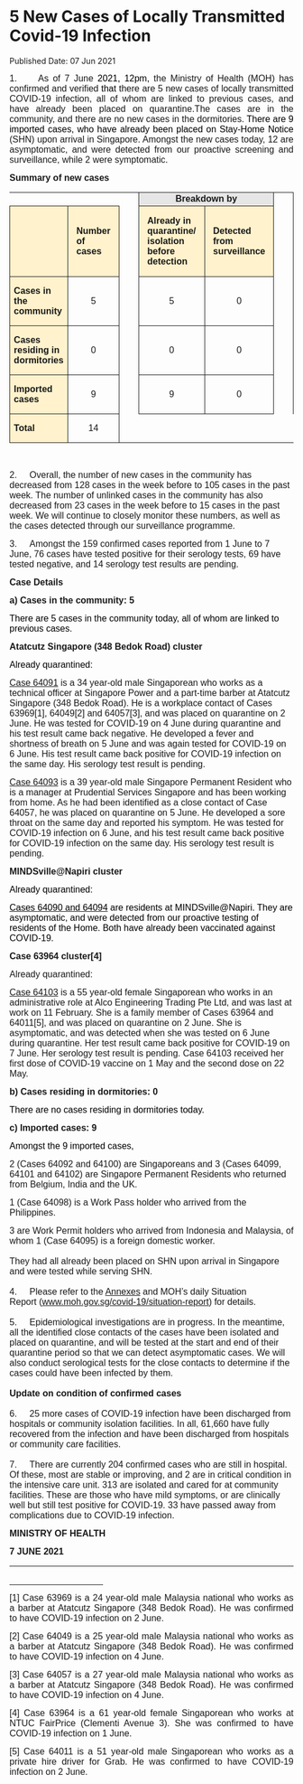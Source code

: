 <html>
    <meta http-equiv="Content-Type" content="text/html; charset=utf-8"/>
    <meta charset="utf-8"/>
    <title>5 New Cases of Locally Transmitted Covid-19 Infection</title>
    <body><h1>5 New Cases of Locally Transmitted Covid-19 Infection</h1>
    <p>Published Date: 07 Jun 2021</p> <p style="text-align: justify;"><span style="font-size: 16px; font-family: Arial;">1.&nbsp; &nbsp; &nbsp;As of 7 June<span style="color: black;"> 2021, 12pm, </span>the Ministry of Health (MOH) has confirmed and verified </span><span style="font-size: 16px; font-family: Arial;"><span style="color: black;">that </span></span><span style="font-size: 16px; font-family: Arial;">there are 5 new cases of locally transmitted COVID-19 infection</span><span style="font-size: 16px; font-family: Arial;">, all of whom are </span><span style="font-size: 16px; font-family: Arial;"><span><span class="bumpedfont15">linked to previous cases, and have already been placed on quarantine.</span></span></span><span style="font-size: 16px; font-family: Arial;"><span></span></span><span style="font-size: 16px; font-family: Arial;">The cases are in the community, and there are no new cases in the dormitories</span><span style="font-size: 16px; font-family: Arial;">.<span style="color: black;"> There are 9 imported cases, who have already been placed on Stay-Home Notice </span>(SHN) upon arrival in Singapore. Amongst the new cases today, 12 are asymptomatic, and were detected from our proactive screening and surveillance, while 2 were symptomatic</span><span style="font-size: 16px; font-family: Arial;">.</span><span style="font-size: 16px; font-family: Arial;"></span></p> <p style="margin-left: 0in; text-align: justify;"><span style="font-size: 16px; font-family: Arial;"><strong>Summary of new cases</strong></span><span style="font-size: 16px; font-family: Arial;"></span></p> <table border="1" cellspacing="0" cellpadding="0" width="605" style="margin-left: -0.25pt; border: none;"> <tbody><tr style="height: 17.95pt;"> <td width="129" style="height: 17.95pt; width: 96.95pt; padding: 0in 5.4pt; border-top: none; border-right: none; border-left: none; border-bottom-style: solid; text-align: left;"> <p align="right" style="margin: 0in 5.65pt 0.0001pt; text-align: right;"><span style="font-size: 16px; font-family: Arial;">&nbsp;</span></p> </td> <td width="60" style="height: 17.95pt; width: 44.9pt; padding: 0in 5.4pt; border-top: none; border-right: none; border-left: none; border-bottom-style: solid; text-align: left;"> <p style="margin: 0in 5.65pt 0.0001pt;"><span style="font-size: 16px; font-family: Arial;">&nbsp;</span></p> </td> <td width="16" valign="top" style="height: 17.95pt; width: 11.8pt; padding: 0in 5.4pt; border-top: none; border-bottom: none; border-left: none; border-right-style: solid; text-align: left;"> <p style="margin: 0in 5.65pt 0.0001pt;"><span style="font-size: 16px; font-family: Arial;">&nbsp;</span></p> </td> <td width="192" colspan="2" style="background: rgb(231, 230, 230); height: 17.95pt; width: 2in; padding: 0in 5.4pt; border-left: none; border-top-style: solid; border-right-style: solid; border-bottom-style: solid; text-align: left;"> <p align="center" style="margin: 0in 5.65pt 0.0001pt; text-align: center;"><span style="font-size: 16px; font-family: Arial;"><strong>Breakdown by</strong></span></p> </td> <td width="16" valign="top" style="height: 17.95pt; width: 11.8pt; padding: 0in 5.4pt; border-top: none; border-bottom: none; border-left: none; border-right-style: solid; text-align: left;"> <p style="margin: 0in 5.65pt 0.0001pt;"><span style="font-size: 16px; font-family: Arial;">&nbsp;</span></p> </td> <td width="192" colspan="2" style="background: rgb(231, 230, 230); height: 17.95pt; width: 2in; padding: 0in 5.4pt; border-left: none; border-top-style: solid; border-right-style: solid; border-bottom-style: solid; text-align: left;"> <p align="center" style="margin: 0in 5.65pt 0.0001pt; text-align: center;"><span style="font-size: 16px; font-family: Arial;"><strong>Breakdown by</strong></span></p> </td> </tr> <tr style="height: 94pt;"> <td width="129" style="background: rgb(255, 242, 204); height: 94pt; width: 96.95pt; padding: 0in 5.4pt; border-top: none; border-right-style: solid; border-bottom-style: solid; border-left-style: solid; text-align: left;"> <p align="right" style="margin: 0in 5.65pt 0.0001pt; text-align: right;"><span style="font-size: 16px; font-family: Arial;">&nbsp;</span></p> </td> <td width="60" style="background: rgb(255, 242, 204); height: 94pt; width: 44.9pt; padding: 0in 5.4pt; border-top: none; border-left: none; border-right-style: solid; border-bottom-style: solid; text-align: left;"> <p style="margin: 0in 5.65pt 0.0001pt;"><span style="font-size: 16px; font-family: Arial;"><strong>Number of cases</strong></span></p> </td> <td width="16" valign="top" style="height: 94pt; width: 11.8pt; padding: 0in 5.4pt; border-top: none; border-bottom: none; border-left: none; border-right-style: solid; text-align: left;"> <p style="margin: 0in 5.65pt 0.0001pt;"><span style="font-size: 16px; font-family: Arial;">&nbsp;</span></p> </td> <td width="96" style="background: rgb(255, 242, 204); height: 94pt; width: 1in; padding: 0in 5.4pt; border-top: none; border-left: none; border-right-style: solid; border-bottom-style: solid; text-align: left;"> <p style="margin: 0in 5.65pt 0.0001pt;"><span style="font-size: 16px; font-family: Arial;"><strong>Already in quarantine/ isolation before detection</strong></span></p> </td> <td width="96" style="background: rgb(255, 242, 204); height: 94pt; width: 1in; padding: 0in 5.4pt; border-left: none; border-top-style: solid; border-right-style: solid; border-bottom-style: solid; text-align: left;"> <p style="margin: 0in 5.65pt 0.0001pt;"><span style="font-size: 16px; font-family: Arial;"><strong>Detected from surveillance</strong></span></p> </td> <td width="16" valign="top" style="height: 94pt; width: 11.8pt; padding: 0in 5.4pt; border-top: none; border-bottom: none; border-left: none; border-right-style: solid; text-align: left;"> <p style="margin: 0in 5.65pt 0.0001pt;"><span style="font-size: 16px; font-family: Arial;">&nbsp;</span></p> </td> <td width="96" style="background: rgb(255, 242, 204); height: 94pt; width: 1in; padding: 0in 5.4pt; border-top: none; border-left: none; border-right-style: solid; border-bottom-style: solid; text-align: left;"> <p style="margin: 0in 5.65pt 0.0001pt;"><span style="font-size: 16px; font-family: Arial;"><strong>Symptomatic</strong></span></p> </td> <td width="96" style="background: rgb(255, 242, 204); height: 94pt; width: 1in; padding: 0in 5.4pt; border-left: none; border-top-style: solid; border-right-style: solid; border-bottom-style: solid; text-align: left;"> <p style="margin: 0in 5.65pt 0.0001pt;"><span style="font-size: 16px; font-family: Arial;"><strong>Asymptomatic</strong></span></p> </td> </tr> <tr style="height: 27.3pt;"> <td width="129" style="background: rgb(255, 242, 204); height: 27.3pt; width: 96.95pt; padding: 0in 5.4pt; border-top: none; border-right-style: solid; border-bottom-style: solid; border-left-style: solid; text-align: left;"> <p style="margin-left: 0in;"><span style="font-size: 16px; font-family: Arial;"><strong>Cases in the community</strong></span></p> </td> <td width="60" style="height: 27.3pt; width: 44.9pt; padding: 0in 5.4pt; border-top: none; border-left: none; border-right-style: solid; border-bottom-style: solid; text-align: left;"> <p align="center" style="margin-left: 0in; text-align: center;"><span style="font-size: 16px; font-family: Arial;">5</span></p> </td> <td width="16" valign="top" style="height: 27.3pt; width: 11.8pt; padding: 0in 5.4pt; border-top: none; border-bottom: none; border-left: none; border-right-style: solid; text-align: left;"> <p align="center" style="margin-left: 0in; text-align: center;"><span style="font-size: 16px; font-family: Arial;">&nbsp;</span></p> </td> <td width="96" style="height: 27.3pt; width: 1in; padding: 0in 5.4pt; border-top: none; border-left: none; border-right-style: solid; border-bottom-style: solid; text-align: left;"> <p align="center" style="margin-left: 0in; text-align: center;"><span style="font-size: 16px; font-family: Arial;">5</span></p> </td> <td width="96" style="height: 27.3pt; width: 1in; padding: 0in 5.4pt; border-top: none; border-left: none; border-right-style: solid; border-bottom-style: solid; text-align: left;"> <p align="center" style="margin-left: 0in; text-align: center;"><span style="font-size: 16px; font-family: Arial;">0</span></p> </td> <td width="16" valign="top" style="height: 27.3pt; width: 11.8pt; padding: 0in 5.4pt; border-top: none; border-bottom: none; border-left: none; border-right-style: solid; text-align: left;"> <p align="center" style="margin-left: 0in; text-align: center;"><span style="font-size: 16px; font-family: Arial;">&nbsp;</span></p> </td> <td width="96" style="height: 27.3pt; width: 1in; padding: 0in 5.4pt; border-top: none; border-left: none; border-right-style: solid; border-bottom-style: solid; text-align: left;"> <p align="center" style="margin-left: 0in; text-align: center;"><span style="font-size: 16px; font-family: Arial;">2</span></p> </td> <td width="96" style="height: 27.3pt; width: 1in; padding: 0in 5.4pt; border-top: none; border-left: none; border-right-style: solid; border-bottom-style: solid; text-align: left;"> <p align="center" style="margin-left: 0in; text-align: center;"><span style="font-size: 16px; font-family: Arial;">3</span></p> </td> </tr> <tr style="height: 27.3pt;"> <td width="129" style="background: rgb(255, 242, 204); height: 27.3pt; width: 96.95pt; padding: 0in 5.4pt; border-top: none; border-right-style: solid; border-bottom-style: solid; border-left-style: solid; text-align: left;"> <p style="margin-left: 0in;"><span style="font-size: 16px; font-family: Arial;"><strong>Cases residing in dormitories</strong></span></p> </td> <td width="60" style="height: 27.3pt; width: 44.9pt; padding: 0in 5.4pt; border-top: none; border-left: none; border-right-style: solid; border-bottom-style: solid; text-align: left;"> <p align="center" style="margin-left: 0in; text-align: center;"><span style="font-size: 16px; font-family: Arial;">0</span></p> </td> <td width="16" valign="top" style="height: 27.3pt; width: 11.8pt; padding: 0in 5.4pt; border-top: none; border-bottom: none; border-left: none; border-right-style: solid; text-align: left;"> <p align="center" style="margin-left: 0in; text-align: center;"><span style="font-size: 16px; font-family: Arial;">&nbsp;</span></p> </td> <td width="96" style="height: 27.3pt; width: 1in; padding: 0in 5.4pt; border-top: none; border-left: none; border-right-style: solid; border-bottom-style: solid; text-align: left;"> <p align="center" style="margin-left: 0in; text-align: center;"><span style="font-size: 16px; font-family: Arial;">0</span></p> </td> <td width="96" style="height: 27.3pt; width: 1in; padding: 0in 5.4pt; border-top: none; border-left: none; border-right-style: solid; border-bottom-style: solid; text-align: left;"> <p align="center" style="margin-left: 0in; text-align: center;"><span style="font-size: 16px; font-family: Arial;">0</span></p> </td> <td width="16" valign="top" style="height: 27.3pt; width: 11.8pt; padding: 0in 5.4pt; border-top: none; border-bottom: none; border-left: none; border-right-style: solid; text-align: left;"> <p align="center" style="margin-left: 0in; text-align: center;"><span style="font-size: 16px; font-family: Arial;">&nbsp;</span></p> </td> <td width="96" style="height: 27.3pt; width: 1in; padding: 0in 5.4pt; border-top: none; border-left: none; border-right-style: solid; border-bottom-style: solid; text-align: left;"> <p align="center" style="margin-left: 0in; text-align: center;"><span style="font-size: 16px; font-family: Arial;">0</span></p> </td> <td width="96" style="height: 27.3pt; width: 1in; padding: 0in 5.4pt; border-top: none; border-left: none; border-right-style: solid; border-bottom-style: solid; text-align: left;"> <p align="center" style="margin-left: 0in; text-align: center;"><span style="font-size: 16px; font-family: Arial;">0</span></p> </td> </tr> <tr style="height: 27.3pt;"> <td width="129" style="background: rgb(255, 242, 204); height: 27.3pt; width: 96.95pt; padding: 0in 5.4pt; border-top: none; border-right-style: solid; border-bottom-style: solid; border-left-style: solid; text-align: left;"> <p style="margin-left: 0in;"><span style="font-size: 16px; font-family: Arial;"><strong>Imported cases</strong></span></p> </td> <td width="60" style="height: 27.3pt; width: 44.9pt; padding: 0in 5.4pt; border-top: none; border-left: none; border-right-style: solid; border-bottom-style: solid; text-align: left;"> <p align="center" style="margin-left: 0in; text-align: center;"><span style="font-size: 16px; font-family: Arial;">9</span></p> </td> <td width="16" valign="top" style="height: 27.3pt; width: 11.8pt; padding: 0in 5.4pt; border-top: none; border-bottom: none; border-left: none; border-right-style: solid; text-align: left;"> <p align="center" style="margin-left: 0in; text-align: center;"><span style="font-size: 16px; font-family: Arial;">&nbsp;</span></p> </td> <td width="96" style="height: 27.3pt; width: 1in; padding: 0in 5.4pt; border-top: none; border-left: none; border-right-style: solid; border-bottom-style: solid; text-align: left;"> <p align="center" style="margin-left: 0in; text-align: center;"><span style="font-size: 16px; font-family: Arial;">9</span></p> </td> <td width="96" style="height: 27.3pt; width: 1in; padding: 0in 5.4pt; border-top: none; border-left: none; border-right-style: solid; border-bottom-style: solid; text-align: left;"> <p align="center" style="margin-left: 0in; text-align: center;"><span style="font-size: 16px; font-family: Arial;">0</span></p> </td> <td width="16" valign="top" style="height: 27.3pt; width: 11.8pt; padding: 0in 5.4pt; border-top: none; border-bottom: none; border-left: none; border-right-style: solid; text-align: left;"> <p align="center" style="margin-left: 0in; text-align: center;"><span style="font-size: 16px; font-family: Arial;">&nbsp;</span></p> </td> <td width="96" style="height: 27.3pt; width: 1in; padding: 0in 5.4pt; border-top: none; border-left: none; border-right-style: solid; border-bottom-style: solid; text-align: left;"> <p align="center" style="margin-left: 0in; text-align: center;"><span style="font-size: 16px; font-family: Arial;">0</span></p> </td> <td width="96" style="height: 27.3pt; width: 1in; padding: 0in 5.4pt; border-top: none; border-left: none; border-right-style: solid; border-bottom-style: solid; text-align: left;"> <p align="center" style="margin-left: 0in; text-align: center;"><span style="font-size: 16px; font-family: Arial;">9</span></p> </td> </tr> <tr style="height: 27.3pt;"> <td width="129" style="background: rgb(255, 242, 204); height: 27.3pt; width: 96.95pt; padding: 0in 5.4pt; border-top: none; border-right-style: solid; border-bottom-style: solid; border-left-style: solid; text-align: left;"> <p style="margin-left: 0in;"><span style="font-size: 16px; font-family: Arial;"><strong>Total</strong></span></p> </td> <td width="60" style="height: 27.3pt; width: 44.9pt; padding: 0in 5.4pt; border-top: none; border-left: none; border-right-style: solid; border-bottom-style: solid; text-align: left;"> <p align="center" style="margin-left: 0in; text-align: center;"><span style="font-size: 16px; font-family: Arial;">14</span></p> </td> <td width="16" valign="top" style="height: 27.3pt; width: 11.8pt; padding: 0in 5.4pt; border: none; text-align: left;"> <p align="center" style="margin-left: 0in; text-align: center;"><span style="font-size: 16px; font-family: Arial;">&nbsp;</span></p> </td> <td width="96" style="height: 27.3pt; width: 1in; padding: 0in 5.4pt; border: none; text-align: left;"> <p align="center" style="margin-left: 0in; text-align: center;"><span style="font-size: 16px; font-family: Arial;">&nbsp;</span></p> </td> <td width="96" style="height: 27.3pt; width: 1in; padding: 0in 5.4pt; border: none; text-align: left;"> <p align="center" style="margin-left: 0in; text-align: center;"><span style="font-size: 16px; font-family: Arial;">&nbsp;</span></p> </td> <td width="16" valign="top" style="height: 27.3pt; width: 11.8pt; padding: 0in 5.4pt; border: none; text-align: left;"> <p align="center" style="margin-left: 0in; text-align: center;"><span style="font-size: 16px; font-family: Arial;">&nbsp;</span></p> </td> <td width="96" style="height: 27.3pt; width: 1in; padding: 0in 5.4pt; border: none; text-align: left;"> <p align="center" style="margin-left: 0in; text-align: center;"><span style="font-size: 16px; font-family: Arial;">&nbsp;</span></p> </td> <td width="96" style="height: 27.3pt; width: 1in; padding: 0in 5.4pt; border: none; text-align: left;"> <p align="center" style="margin-left: 0in; text-align: center;"><span style="font-size: 16px; font-family: Arial;">&nbsp;</span></p> </td> </tr> </tbody></table> <p align="right" style="margin-left: 0in; text-align: right;"><span style="font-size: 16px; font-family: Arial;">&nbsp;</span></p> <p><span style="font-size: 16px; font-family: Arial;">2.&nbsp; &nbsp; &nbsp;Overall, the number of new cases in the community has decreased from 128 cases in the week before to 105 cases in the past week. The number of unlinked cases in the community has also decreased from 23 cases in the week before to 15 cases in the past week.&nbsp;</span><span style="font-size: 16px; font-family: Arial;">We will continue to closely monitor these numbers, as well as the cases detected through our surveillance programme.</span></p><p><span style="font-size: 16px; font-family: Arial;"><span style="font-size: 16px;">3.&nbsp; &nbsp; &nbsp;</span><span style="font-size: 16px;">Amongst the 159 confirmed cases reported from 1 June to 7 June, 76 cases have tested positive for their serology tests, 69 have tested negative, and 14 serology test results are pending.</span><strong style="font-family: Arial;"></strong></span></p><p><p><span style="font-size: 16px; font-family: Arial;"><strong>Case Details</strong></span></p><p><span style="font-size: 16px; font-family: Arial;"><strong>a) Cases in the community: 5</strong></span></p></p><p><span style="font-size: 16px; font-family: Arial;"><span style="color: windowtext; font-size: 16px;">There are 5 cases in the community today, all of whom are linked to previous cases.</span><br></span></p><p><p><span style="font-size: 16px; font-family: Arial;"><strong style="font-family: Arial;">Atatcutz Singapore (348 Bedok Road) cluster</strong><br></span></p><p><span style="font-size: 16px; font-family: Arial;"><span style="color: windowtext; font-size: 16px;">Already quarantined:</span><br></span></p><p><span style="font-size: 16px; font-family: Arial;"><span style="font-size: 16px;"><u>Case 64091</u></span><span style="font-size: 16px;"> is a 34 year-old male Singaporean who works as a technical officer at Singapore Power and a part-time barber at Atatcutz Singapore (348 Bedok Road). He is a workplace contact of Cases 63969[1],&nbsp;</span>64049[2] and&nbsp;64057[3], and&nbsp;was placed on quarantine on 2 June. He was tested for COVID-19 on 4 June during quarantine and his test result came back negative. He developed a fever and shortness of breath on 5 June and was again tested for COVID-19 on 6 June. His test result came back positive for COVID-19 infection on the same day. His serology test result is pending.<br></span></p><p><span style="font-size: 16px; font-family: Arial;"><span style="font-size: 16px;"><u>Case </u></span><span style="font-size: 16px;"><u>64093</u></span><span style="font-size: 16px;"> is a 39 year-old male Singapore Permanent Resident who is a manager at Prudential Services Singapore</span><span style="font-size: 16px;"> and has been working from home. As he had been identified as a close contact of Case 64057, he was placed on quarantine on 5 June. He developed a sore throat on the same day and reported his symptom. He was tested for COVID-19 infection on 6 June, and his test result came back positive </span><span style="font-size: 16px;">for COVID-19 infection </span><span style="font-size: 16px;">on the same day. His serology test result is pending.</span><strong style="font-family: Arial;"><span style="color: windowtext;"></span></strong></span></p><p><span style="font-size: 16px; font-family: Arial;"><span><span><span><span><span><span><span><span><span><span><strong>MINDSville@Napiri </strong></span></span></span></span></span></span></span></span></span></span></span><span style="font-size: 16px; font-family: Arial;"><span><span><span><span><span><span><span><span><span><span><strong>cluster</strong></span></span></span></span></span></span></span></span></span></span></span></p><p><span style="font-size: 16px; font-family: Arial;"><span style="color: windowtext; font-size: 16px;">Already quarantined:</span><br></span></p><p><span style="font-size: 16px; font-family: Arial;"><span style="font-size: 16px;"><u><span style="color: windowtext;">Cases </span></u></span><span style="font-size: 16px;"><u><span style="color: windowtext;">64090 and 64094</span></u></span><span style="font-size: 16px;"><span style="color: windowtext;"> </span></span><span style="font-size: 16px;"><span style="color: windowtext;">are residents at </span></span><span style="font-size: 16px;"><span style="color: windowtext;">MINDSville@Napiri. They are asymptomatic, and were detected from our proactive testing of residents of the Home. Both have already been vaccinated against COVID-19.</span></span><br></span></p><p><span style="font-size: 16px; font-family: Arial;"><span style="font-size: 16px;"><strong>Case 63964 cluster[4]</strong></span><br></span></p><p><span style="font-size: 16px; font-family: Arial;"><span style="font-size: 16px;">Already quarantined:</span><br></span></p><p><span style="font-size: 16px; font-family: Arial;"><span style="font-size: 16px;"><u>Case 64103</u></span><span style="font-size: 16px;"> is a 55 year-old female Singaporean who works in an administrative role at Alco Engineering Trading Pte Ltd, and was last at work on 11 February. She is a family member of Cases 63964 and 64011[5], and was&nbsp;</span>placed on quarantine on 2 June. She is asymptomatic, and was detected when she was tested on 6 June during quarantine. Her test result came back positive for COVID-19 on 7 June. Her serology test result is pending. Case 64103 received her first dose of COVID-19 vaccine on 1 May and the second dose on 22 May.<br></span></p><p><span style="font-size: 16px; font-family: Arial;"><span style="font-size: 16px;"><strong>b) Cases residing in dormitories: 0</strong></span><br></span></p><p><span style="font-size: 16px; font-family: Arial;"><span style="color: windowtext;">There are no cases residing in dormitories today. </span></span></p><p><span style="font-size: 16px; font-family: Arial;"><strong>c) Imported cases: 9</strong></span></p><p><span style="font-size: 16px; font-family: Arial;"><span style="color: windowtext; font-size: 16px;">Amongst the 9 imported cases,</span><br></span></p><p><span style="font-size: 16px; font-family: Arial;">2 (Cases&nbsp;64092 and 64100) are Singaporeans and 3 (Cases 64099, 64101 and 64102) are Singapore Permanent Residents who returned from Belgium, India and the UK.</span></p><p><span style="font-size: 16px; font-family: Arial;">1 (Case&nbsp;64098) is a Work Pass holder who arrived from the Philippines.</span></p></p><p><span style="font-size: 16px; font-family: Arial;">3 are Work Permit holders who arrived from Indonesia and Malaysia, of whom 1 (Case&nbsp;64095) is a foreign domestic worker.<br><br>They had all already&nbsp;been placed on SHN upon arrival in Singapore and were tested while serving SHN.<br><br>4.&nbsp; &nbsp; &nbsp;Please refer to the <a href="/docs/librariesprovider5/default-document-library/annexesa2f35e49f0f746cab8e08e3b01b22634.pdf?sfvrsn=dc0418b7_0" title="Annexes">Annexes</a>&nbsp;and&nbsp;MOH’s daily Situation Report&nbsp;(<a href="http://www.moh.gov.sg/covid-19/situation-report">www.moh.gov.sg/covid-19/situation-report</a>) for details.<br><br>5.&nbsp; &nbsp; &nbsp;Epidemiological investigations are in progress. In the meantime, all the identified close contacts of the cases have been isolated and placed on quarantine, and will be tested at the start and end of their quarantine period so that we can detect asymptomatic cases. We will also conduct serological tests for the close contacts to determine if the cases could have been infected by them.<br><br><strong>Update on condition of confirmed cases<br><br></strong>6.&nbsp; &nbsp; &nbsp;25 more cases of COVID-19 infection have been discharged from hospitals or community isolation facilities. In all, 61,660 have fully recovered from the infection and have been discharged from hospitals or community care facilities.<br><br>7.&nbsp; &nbsp; &nbsp;There are currently 204 confirmed cases who are still in hospital. Of these, most are stable or improving, and 2 are in critical condition in the intensive care unit. 313 are isolated and cared for at community facilities. These are those who have mild symptoms, or are clinically well but still test positive for COVID-19. 33 have passed away from complications due to COVID-19 infection.<br></span></p> <div style="padding: 0in 0in 1pt; border-top: none; border-right: none; border-bottom-width: 1pt; border-bottom-style: solid; border-left: none;"> <p style="padding: 0in; border: none;"><span style="font-size: 16px; font-family: Arial;"><strong>MINISTRY OF HEALTH</strong></span></p> <p style="padding: 0in; border: none;"><span style="font-family: Arial; font-size: 16px;"><strong>7 JUNE 2021</strong></span></p> </div> <div><span style="font-family: Arial; font-size: 16px;"><br clear="all"> </span><hr align="left" size="1" width="33%"> <div id="ftn1"> <p style="text-align: justify;"><span style="font-family: Arial; font-size: 16px;">[1] Case 63969 is a 24 year-old male Malaysia national who works as a barber at Atatcutz Singapore (348 Bedok Road). He was confirmed to have COVID-19 infection on 2 June.</span></p> </div> <div id="ftn2"> <p style="text-align: justify;"><span style="font-family: Arial; font-size: 16px;">[2] Case 64049 is a 25 year-old male Malaysia national who works as a barber at Atatcutz Singapore (348 Bedok Road). He was confirmed to have COVID-19 infection on 4 June. </span></p> </div> <div id="ftn3"> <p style="text-align: justify;"><span style="font-family: Arial; font-size: 16px;">[3] Case 64057 is a 27 year-old male Malaysia national who works as a barber at Atatcutz Singapore (348 Bedok Road). He was confirmed to have COVID-19 infection on 4 June.</span></p> </div> <div id="ftn4"> <p style="text-align: justify;"><span style="font-family: Arial; font-size: 16px;">[4] Case 63964 is a 61 year-old female Singaporean who works at NTUC FairPrice (Clementi Avenue 3). She was confirmed to have COVID-19 infection on 1 June.</span></p> </div> <div id="ftn5"> <p style="text-align: justify;"><span style="font-family: Arial; font-size: 16px;">[5] Case 64011 is a 51 year-old male Singaporean who works as a private hire driver for Grab. He was confirmed to have COVID-19 infection on 2 June.</span></p> </div> </div></body>
</html>